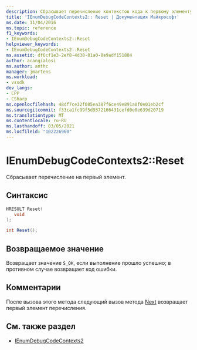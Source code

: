 ```yaml
---
description: Сбрасывает перечисление контекстов кода к первому элементу.
title: 'IEnumDebugCodeContexts2:: Reset | Документация Майкрософт'
ms.date: 11/04/2016
ms.topic: reference
f1_keywords:
- IEnumDebugCodeContexts2::Reset
helpviewer_keywords:
- IEnumDebugCodeContexts2::Reset
ms.assetid: df6cf1e3-2ef8-4d38-81a0-8e9adf151884
author: acangialosi
ms.author: anthc
manager: jmartens
ms.workload:
- vssdk
dev_langs:
- CPP
- CSharp
ms.openlocfilehash: 48df7ce32f085ea387f6ce49e891a0f0e01eb2cf
ms.sourcegitcommit: f33ca1fc99f5d9372166431cefd0e0e639d20719
ms.translationtype: MT
ms.contentlocale: ru-RU
ms.lasthandoff: 03/05/2021
ms.locfileid: "102226960"
---
```

# <a name="ienumdebugcodecontexts2reset"></a>IEnumDebugCodeContexts2::Reset
Сбрасывает перечисление на первый элемент.

## <a name="syntax"></a>Синтаксис

```cpp
HRESULT Reset(
   void
);
```

```csharp
int Reset();
```

## <a name="return-value"></a>Возвращаемое значение
 Возвращает значение `S_OK`, если выполнение прошло успешно; в противном случае возвращает код ошибки.

## <a name="remarks"></a>Комментарии
 После вызова этого метода следующий вызов метода [Next](../../../extensibility/debugger/reference/ienumdebugcodecontexts2-next.md) возвращает первый элемент перечисления.

## <a name="see-also"></a>См. также раздел
- [IEnumDebugCodeContexts2](../../../extensibility/debugger/reference/ienumdebugcodecontexts2.md)
